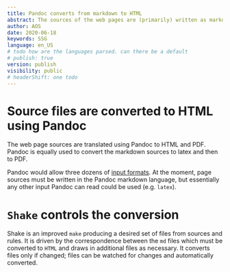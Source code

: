 ```yaml
---
title: Pandoc converts from markdown to HTML
abstract: The sources of the web pages are (primarily) written as markdown and converted by Pandoc to HTML. 
author: AOS
date: 2020-06-18
keywords: SSG
language: en_US
# todo how are the languages parsed. can there be a default
# publish: true
version: publish
visibility: public
# headerShift: one todo 
---
```


 
# Source files are converted to HTML using Pandoc

The web page sources are translated using Pandoc to HTML and PDF. 
Pandoc is equally used to convert the markdown sources to latex and then to PDF. 

Pandoc would allow three dozens of [input formats](https://pandoc.org/MANUAL.html). At the moment, page sources must be written in the Pandoc markdown language, but essentially any other input Pandoc can read could be used (e.g. `latex`).

# `Shake` controls the conversion

Shake is an improved `make` producing a desired set of files from sources and rules. It is driven by the correspondence between the `md` files which must be converted to `HTML` and draws in additional files as necessary. It converts files only if changed; files can be watched for changes and automatically converted.